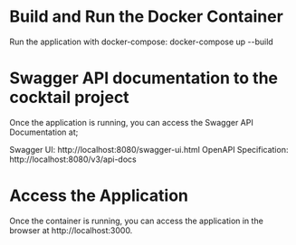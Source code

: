 # Build and Run the Docker Container

Run the application with docker-compose:
    docker-compose up --build

# Swagger API documentation to the cocktail project

Once the application is running, you can access the Swagger API Documentation at;

Swagger UI: http://localhost:8080/swagger-ui.html
OpenAPI Specification: http://localhost:8080/v3/api-docs

# Access the Application
Once the container is running, you can access the application in the browser at http://localhost:3000.

